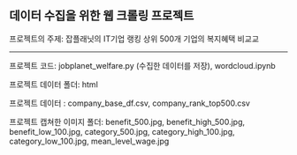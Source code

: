 데이터 수집을 위한 웹 크롤링 프로젝트
---

프로젝트의 주제: 잡플래닛의 IT기업 랭킹 상위 500개 기업의 복지혜택 비교교

---
프로젝트 코드: jobplanet_welfare.py (수집한 데이터를 저장), wordcloud.ipynb


프로젝트 데이터 폴더: html


프로젝트 데이터 : company_base_df.csv, company_rank_top500.csv


프로젝트 캡쳐한 이미지 폴더: benefit_500.jpg, benefit_high_500.jpg, benefit_low_100.jpg, category_500.jpg, category_high_100.jpg,
category_low_100.jpg, mean_level_wage.jpg